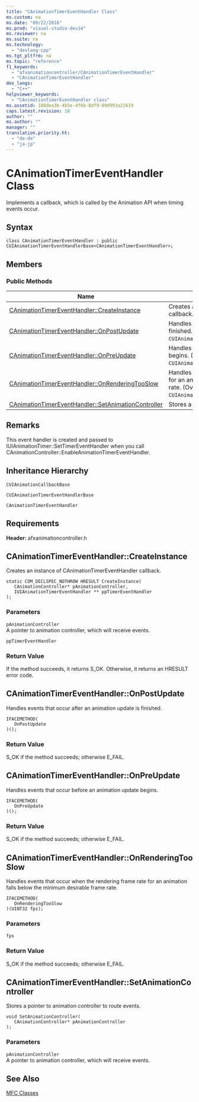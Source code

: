 ```yaml
---
title: "CAnimationTimerEventHandler Class"
ms.custom: na
ms.date: "09/22/2016"
ms.prod: "visual-studio-dev14"
ms.reviewer: na
ms.suite: na
ms.technology: 
  - "devlang-cpp"
ms.tgt_pltfrm: na
ms.topic: "reference"
f1_keywords: 
  - "afxanimationcontroller/CAnimationTimerEventHandler"
  - "CAnimationTimerEventHandler"
dev_langs: 
  - "C++"
helpviewer_keywords: 
  - "CAnimationTimerEventHandler class"
ms.assetid: 188dea3b-4b5e-4f6b-8df9-09d993a21619
caps.latest.revision: 18
author: ""
ms.author: ""
manager: ""
translation.priority.ht: 
  - "de-de"
  - "ja-jp"
---
```

# CAnimationTimerEventHandler Class
Implements a callback, which is called by the Animation API when timing events occur.  
  
## Syntax  
  
```  
class CAnimationTimerEventHandler : public CUIAnimationTimerEventHandlerBase<CAnimationTimerEventHandler>;  
```  
  
## Members  
  
### Public Methods  
  
|Name|Description|  
|----------|-----------------|  
|[CAnimationTimerEventHandler::CreateInstance](#canimationtimereventhandler__createinstance)|Creates an instance of `CAnimationTimerEventHandler` callback.|  
|[CAnimationTimerEventHandler::OnPostUpdate](#canimationtimereventhandler__onpostupdate)|Handles events that occur after an animation update is finished. (Overrides `CUIAnimationTimerEventHandlerBase::OnPostUpdate`.)|  
|[CAnimationTimerEventHandler::OnPreUpdate](#canimationtimereventhandler__onpreupdate)|Handles events that occur before an animation update begins. (Overrides `CUIAnimationTimerEventHandlerBase::OnPreUpdate`.)|  
|[CAnimationTimerEventHandler::OnRenderingTooSlow](#canimationtimereventhandler__onrenderingtooslow)|Handles events that occur when the rendering frame rate for an animation falls below the minimum desirable frame rate. (Overrides `CUIAnimationTimerEventHandlerBase::OnRenderingTooSlow`.)|  
|[CAnimationTimerEventHandler::SetAnimationController](#canimationtimereventhandler__setanimationcontroller)|Stores a pointer to animation controller to route events.|  
  
## Remarks  
 This event handler is created and passed to IUIAnimationTimer::SetTimerEventHandler when you call CAnimationController::EnableAnimationTimerEventHandler.  
  
## Inheritance Hierarchy  
 `CUIAnimationCallbackBase`  
  
 `CUIAnimationTimerEventHandlerBase`  
  
 `CAnimationTimerEventHandler`  
  
## Requirements  
 **Header:** afxanimationcontroller.h  
  
##  <a name="canimationtimereventhandler__createinstance"></a>  CAnimationTimerEventHandler::CreateInstance  
 Creates an instance of CAnimationTimerEventHandler callback.  
  
```  
static COM_DECLSPEC_NOTHROW HRESULT CreateInstance(  
   CAnimationController* pAnimationController,  
   IUIAnimationTimerEventHandler ** ppTimerEventHandler  
);  
```  
  
### Parameters  
 `pAnimationController`  
 A pointer to animation controller, which will receive events.  
  
 `ppTimerEventHandler`  
  
### Return Value  
 If the method succeeds, it returns S_OK. Otherwise, it returns an HRESULT error code.  
  
##  <a name="canimationtimereventhandler__onpostupdate"></a>  CAnimationTimerEventHandler::OnPostUpdate  
 Handles events that occur after an animation update is finished.  
  
```  
IFACEMETHOD(  
   OnPostUpdate  
)();  
```  
  
### Return Value  
 S_OK if the method succeeds; otherwise E_FAIL.  
  
##  <a name="canimationtimereventhandler__onpreupdate"></a>  CAnimationTimerEventHandler::OnPreUpdate  
 Handles events that occur before an animation update begins.  
  
```  
IFACEMETHOD(  
   OnPreUpdate  
)();  
```  
  
### Return Value  
 S_OK if the method succeeds; otherwise E_FAIL.  
  
##  <a name="canimationtimereventhandler__onrenderingtooslow"></a>  CAnimationTimerEventHandler::OnRenderingTooSlow  
 Handles events that occur when the rendering frame rate for an animation falls below the minimum desirable frame rate.  
  
```  
IFACEMETHOD(  
   OnRenderingTooSlow  
)(UINT32 fps);  
```  
  
### Parameters  
 `fps`  
  
### Return Value  
 S_OK if the method succeeds; otherwise E_FAIL.  
  
##  <a name="canimationtimereventhandler__setanimationcontroller"></a>  CAnimationTimerEventHandler::SetAnimationController  
 Stores a pointer to animation controller to route events.  
  
```  
void SetAnimationController(  
   CAnimationController* pAnimationController  
);  
```  
  
### Parameters  
 `pAnimationController`  
 A pointer to animation controller, which will receive events.  
  
## See Also  
 [MFC Classes](../vs140/mfc-classes.md)